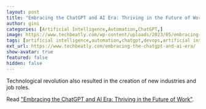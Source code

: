 ```yaml
---
layout: post
title: "Embracing the ChatGPT and AI Era: Thriving in the Future of Work"
author: gini
categories: [Artificial Intelligence,Automation,ChatGPT,]
image: https://www.techbeatly.com/wp-content/uploads/2023/05/embracing-the-chatgpt-and-ai-era-2-1024x576.png
tags: [artificial intelligence,automation,chatgpt,devops,artificial interlligence,chatgpt,chatgpt job issue,embracing the chatgpt and ai era,it jobs and chatgpt,]
ext_url: https://www.techbeatly.com/embracing-the-chatgpt-and-ai-era/
show-avatar: true
featured: false
hidden: false
---
```


Technological revolution also resulted in the creation of new industries and job roles.

Read ["Embracing the ChatGPT and AI Era: Thriving in the Future of Work"](https://www.techbeatly.com/embracing-the-chatgpt-and-ai-era/).